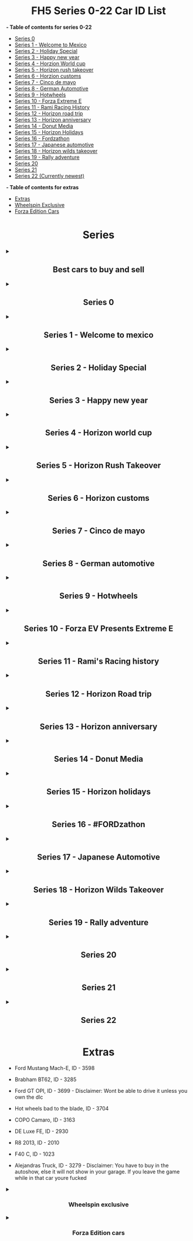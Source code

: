 <h1 align="center"> FH5 Series 0-22 Car ID List</h1>

**- Table of contents for series 0-22**

* [Series 0](#series-0)
* [Series 1 - Welcome to Mexico](#series-1---welcome-to-mexico)
* [Series 2 - Holiday Special](#series-2---holiday-special)
* [Series 3 - Happy new year](#series-3---happy-new-year)
* [Series 4 - Horzion World cup](#series-4---horizon-world-cup)
* [Series 5 - Horizon rush takeover](#series-5---horizon-rush-takeover)
* [Series 6 - Horzion customs](#series-6---horizon-customs)
* [Series 7 - Cinco de mayo](#series-7---cinco-de-mayo)
* [Series 8 - German Automotive](#series-8---german-automotive)
* [Series 9 - Hotwheels](#series-9---hotwheels)
* [Series 10 - Forza Extreme E](#series-10---forza-ev-presents-extreme-e)
* [Series 11 - Rami Racing History](#series-11---ramis-racing-history)
* [Series 12 - Horizon road trip](#series-12---horizon-road-trip)
* [Series 13 - Horizon anniversary](#series-13---horizon-anniversary)
* [Series 14 - Donut Media](#series-14---donut-media)
* [Series 15 - Horizon Holidays](#series-15---horizon-holidays)
* [Series 16 - Fordzathon](#series-16---fordzathon)
* [Series 17 - Japanese automotive](#series-17---japanese-automotive)
* [Series 18 - Horizon wilds takeover](#series-18---horizon-wilds-takeover)
* [Series 19 - Rally adventure](#series-19---rally-adventure)
* [Series 20](#series-20)
* [Series 21](#series-21)
* [Series 22 (Currently newest)](#series-22)

**- Table of contents for extras**

* [Extras](#extras)
* [Wheelspin Exclusive](#Wheelspin-exclusive)
* [Forza Edition Cars](#forza-edition-cars)


<h1 align="center"> Series</h1>

<details>
<summary><h2 align="center">Best cars to buy and sell</h2></summary>

- Porsche 911 GT3 '21, ID - 3667

- McLaren 765LT, ID - 3482

- Lamborghini Aventador SVJ, ID - 3289

- Ferrari SF90 Stradale, ID - 3595

- Ferrari F8 Tributo, ID - 3367

- Lamborghini Aventador J, ID - 1583

- Audi RS 7 Sportsback, ID - 3584

- Aston Martin One-77, ID - 1181

- Koenigsegg Agera 2011, ID - 1397

- Ferrari 599XX, ID - 1171

- DeLorean DMC-12, ID - 1270

</details>



<details>
<summary><h2 align="center">Series 0</h2></summary>

- Honda NSX-R GT, ID - 569

- Honda Civic Coupe 2016, ID - 3069

</details>



<details>
<summary><h2 align="center">Series 1 - Welcome to mexico</h2></summary>

- DeLorean DMC-12, ID - 1270

- Hoonigan Gymkhana 10 Hoonicorn V2, ID - 3006

- Italdesign Zerouno, ID - 3194

- Raesr Tachyon Speed, ID - 3196

</details>



<details>
<summary><h2 align="center">Series 2 - Holiday Special</h2></summary>

- Lamborghini Aventador SVJ, ID - 3289

- Mercedes AMG E63 S, ID - 3250

- Maserati 8CTF, ID - 2068

- Ferrari 599 GTO, ID - 1319

- Lamborghini Gallardo Spyder LP570-4, ID - 1601

- Peel Trident, ID - 3005

- Peel P50 (Secret Santa), ID - 2987

- Ferrari 575M Mararello, ID - 257

</details>



<details>
<summary><h2 align="center">Series 3 - Happy new year</h2></summary>

- Zenvo ST1, ID - 2474

- Toyota Celica Sport, ID - 295

- Donkervoort GTO, ID - 2105

- Toyota Land Cruser Arctic AT37, ID - 2743

- Toyota 4Runner TRD Pro AT38, ID - 3373

- Jaguar XKR-S GT, ID - 2235

- Vauxhall Lotus Carlton, ID - 291

</details>



<details>
<summary><h2 align="center">Series 4 - Horizon world cup</h2></summary>

- Nio EP9, ID - 3366

- Wuling Sunshine, ID - 3548

- Porsche 911 GT3 RS4, ID - 2297

- MG MG3, ID - 2173

</details>



<details>
<summary><h2 align="center">Series 5 - Horizon Rush Takeover</h2></summary>

- Mini Cooper S FE, ID - 2699

- KTM X-Bow GT4, ID - 3035

- Noble M600, ID - 1253

- Nissan GT-R Nismo 2020, ID - 3622

</details>



<details>
<summary><h2 align="center">Series 6 - Horizon customs</h2></summary>

- Ascari KZ1R, ID - 1451

- McLaren 765LT, ID - 3482

- ATS GT, ID - 3195

- McLaren 650S Spider, ID - 3087 

</details>



<details>
<summary><h2 align="center">Series 7 - Cinco de mayo</h2></summary>

- Ferrari SF90 Stradale, ID - 3595

- Ferrari 250 GT, ID - 1578

- Ferrari California T, ID - 2194

- Ferrari 512 TR, ID - 255

- Ferrari F8 Tributo, ID - 3367

</details>



<details>
<summary><h2 align="center">Series 8 - German automotive</h2></summary>

- Porsche 959, ID - 269

- Porsche 911 GT3 '21, ID - 3667

- Merc-AMG GT S, ID - 2242

- Audi RS 4 Avant '18, ID - 3318

- M3 Gts, ID - 1598

</details>



<details>
<summary><h2 align="center">Series 9 - Hotwheels</h2></summary>

- Lamborghini Aventador J, ID - 1583

- Plymouth Barracuda, ID - 281

- Dodge Coronet Super Bee, ID - 1352

</details>



<details>
<summary><h2 align="center">Series 10 - Forza EV Presents Extreme E</h2></summary>

- 58 Extreme E, ID - 3727

- 42 Extreme E, ID - 3711

- 44 Extreme E, ID - 3712

- 23 Extreme E, ID - 3710

- 5  Extreme E, ID - 3713

- 55 Extreme E, ID - 3714

- 22 Extreme E, ID - 3709

- 6  Extreme E, ID - 3715

- 125 Extreme E, ID - 3708

- Porsche 23 917, ID - 2869

- Porsche Guntherwerks, ID - 3160

- Porsche Emory 356 C, ID - 3150

- Porsche 911 Reimagined by Singer, ID - 3248

</details>



<details>
<summary><h2 align="center">Series 11 - Rami's Racing history</h2></summary>

- BMW M4 Competition Coupe, ID - 3645

- Porsche 550A Spyder, ID - 1281

- HDT Commodore Group A, ID - 2584

- Subary Legacy RS, ID - 1382

- Xpeng P7, ID - 3547 

</details>



<details>
<summary><h2 align="center">Series 12 - Horizon Road trip</h2></summary>

- Audi RS E-Tron GT, ID - 3359

- Bentley Turbo R, ID - 3172

- Audi RS 7 Sportsback, ID - 3584

- Link & Co 21, ID - 3677

- Missan Sentra Nismo, ID - 2874

</details>



<details>
<summary><h2 align="center">Series 13 - Horizon anniversary</h2></summary>

- Ferrari 599XX, ID - 1171

- Koenigsegg Agera 2011, ID - 1397

- Eagle Speedster, ID - 2908

- Aston Martin One-77, ID - 1181

</details>



<details>
<summary><h2 align="center">Series 14 - Donut Media</h2></summary>

- Link & Co 20, ID - 3552

- Morris Traveller, ID - 3142

- Ford Super Deluxe Wagon, ID - 2504

- Morris Series II Traveler, ID - 3116

</details>



<details>
<summary><h2 align="center">Series 15 - Horizon holidays</h2></summary>

- AMC Javelin, ID - 1267

- Plymouth Fury, ID - 2216

- Cadillac XTS Limousine, ID - 2128

- AMC Rebel, ID - 1572

- Lamborghini Sian Roadster (Secret Santa), ID - 3608

</details>



<details>
<summary><h2 align="center">Series 16 - #FORDzathon</h2></summary>

- MG #20 MG6 Xpower, ID - 3537

- MG MG6 Xpower, ID - 3689

- Renault Clio R.S. 2010, ID - 1264

- Renault Megane RS 250 2010, ID - 1204

- Renault Clio R.S. 16 Concept, ID - 3182

</details>



<details>
<summary><h2 align="center">Series 17 - Japanese Automotive</h2></summary>

- Nissan Z 2023, ID - 3620

- Toyota MR2 GT, ID - 398

- Toyota Sport 800, ID - 2469

- Mitsubishi Galant VR-4, ID - 1381

</details>



<details>
<summary><h2 align="center">Series 18 - Horizon Wilds Takeover</h2></summary>

- Nissan Safari Turbo, ID - 2822

- Subaru Brat, ID - 2140

- Sierra 700, ID - 3665

- Audi S1, ID - 1478

- Gymkhana 9 RX, ID - 2648

- Honda Ridgeline, ID - 2745

- Polaris, ID - 3687
</details>



<details>
<summary><h2 align="center">Series 19 - Rally adventure</h2></summary>

- 2022 Alumicraft Trick Truck, ID - 3693

- 2021 Alumacraft Class 1 Buddy, ID - 3549

- 2019 Casey Currie Trophy Jeep, ID - 3603

- 1973 Hoonigan Scumbug, ID - 3553

- 2020 Jimco Hammerhead, ID - 3604

- 2019 Jumco Trophy Truck, ID - 3605

- 2021 Polaris Pro XP Factory Racing, ID - 3686

- 2021 RJ Anderson Pro Truck, ID - 3662

- 2022 Ford F-150 Lighning, ID - 3692

- 2001 Ford Focus RS, ID - 3670

- 2022 Cadillac CT5, ID - 3720

- 2022 Cadillac CT4, ID - 3719

- 2021 Rimac Nevera, ID 3625

- 2021 Lexus LC 500, ID - 3520
</details>



<details>
<summary><h2 align="center">Series 20</h2></summary>

- Lamborghini Huracan STO 2020, - ID 3672

- Porsche Mission R 2022, - ID 3698

- Porsche #70 935, - ID 3214

- Audi RS6 Avant, - ID 3583

</details>



<details> 
<summary><h2 align="center">Series 21</h2></summary>

- Cupra Formentor V25 2021, ID - 3746

- Cupra Tavascan concept 2022, ID - 3747

- Derbeti F-250, ID - 3439

- Ford F-150 XLT 1986, ID - 3597

- Chevy K10 1972, ID - 3590

- GMC Hummer 2022, ID - 3722
</details>

<details> 
<summary><h2 align="center">Series 22</h2></summary>

- 2023 Nissan Z FD, ID - 3744

- 2021 AMG GT Black Series, ID - 3616

- 1991 GMC Syclone, ID - 1294
 
- 1992 GMC Typhoon, ID - 1394

- 2009 SL65 Black Series, ID - 1090

- 2003 Nissan low car, ID - 3743

- 2003 Nissan high car, ID - 3742

- 1996 Nissan 240SX FD, ID - 3741

- 1994 Ford Supervan 3 Donut Media, ID - 9007

- 2022 Barbie GMC, ID - 3809

- 1956 Barbie Corvette, ID - 3808

</details>


<h1 align="center"> Extras</h1>

- Ford Mustang Mach-E, ID - 3598 

- Brabham BT62, ID - 3285

- Ford GT OPI, ID - 3699 - Disclaimer: Wont be able to drive it unless you own the dlc

- Hot wheels bad to the blade, ID - 3704

- COPO Camaro, ID - 3163

- DE Luxe FE, ID - 2930

- R8 2013, ID - 2010

- F40 C, ID - 1023

- Alejandras Truck, ID - 3279 - Disclaimer: You have to buy in the autoshow, else it will not show in your garage. If you leave the game while in that car youre fucked

<details>
<summary><h3 align="center">Wheelspin exclusive</h3></summary>

- Alpine 2017 A110, ID - 2973

- Audi 2013 R8 Coupe V10 Plus 5.2 Fsi Quattro, ID - 2010

- Bmw 2015 X6 M, ID - 2431 

- Chevrolet 1970 Corvette ZR-1, ID - 315

- Ferrari 1967 #24 Ferrari Spa 330 P4, ID - 2793

- Ferrari 1969 Dino 246 GT, ID - 326

- Ferrari 2013 458 Speciale, ID - 2184

- Ford 1981 Fiesta XR2, ID - 2158

- Ford 2005 GT, ID - 348

- Ford 2017 N0.14 Rahal Letterman Lanigan Racing Fiesta, ID - 2937

- Ford 2019 Ranger Raptor, ID - 3174

- Hot Wheels 1969 Twin Mill, ID - 2750

- Hot Wheels Ford F-5 Dually Custom Hot Rod, ID - 3252

- Hot Wheels Nash Metropolitan Custom, ID - 3407

- Hot Wheels Ford Mustang, ID - 2576

- Hot Wheels Rip Rod, ID - 2751

- Hotwheels 2Jetz, ID - 3405

- Hyundai 2019 Veloster N, ID - 2872

- Jaguar 1993 XJ220, ID - 489

- Jaguar 2015 F-Type R Coupe, ID - 2162

- Koenigsegg 2008 CCGT, ID - 1007

- Lamborghini 2010 Murcielago LP 670-4 SV, ID - 1173

- Mclaren 1993 F1, ID - 1314

- Mercedes-Amg 2018 E 63 S, ID - 3250

- Meyers Manx, ID - 2416

- Mini 2013 X-Raid All4 Racing Countryman, ID - 2148

- Pagani 2016 Huayra BC, ID - 2647

- Porche 2018 Macan LPR Rally Raid, ID - 3187

- Radical 2015 RXC Turbo, ID - 2486

- Saleen 2004 S7, ID - 432

- Subaru 1998 Impreza 22B-STI Version, ID - 363

- Toyota 1985 Sprinter Trueno Gt Apex, ID - 455

</details>


<details> 
<summary><h3 align="center">Forza Edition cars</h3></summary>
  
- BMW X5 M Forza Edition, ID - 3556

- Dodge Charger R/T Forza Edition, ID - 3561

- Chevrolet 1953 Corvette Forza Edition, ID - 3559

- Exomotive 2018 Exocet Off-Road Forza Edition, ID - 3562

- Ford Racing Puma Forza Edition, ID - 3564

- Lamborghini 2011 Sesto Elemento Forza Edition, ID - 2941

- Maserati Gran Turismo S Forza Edition, ID - 3568

- Mercedes-Benz 1998 Amg Clk Gtr Forza Edition, ID - 2948

- Mercedes-Benz 2015 #24 Tankpool24 Racing Truck Forza Edition, ID - 2947

- Meyers 1971 Manx Forza Edition, ID - 3570

- Morris 1953 Minor 1000 Forza Edition, ID - 2964

- Nissan 2003 Fairlady Z Forza Edition, ID - 2951

- Pagani 2016 Huyara BC Forza Edition, ID - 3572

- Pontiac 1987 Firebird Trans Am Gta Forza Edition, ID - 3573

- Porsche 911 GT3 RS Forza Edition, ID - 3574

- Volkswagen Beetle Forza Edition, ID - 3577

</details>
